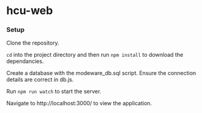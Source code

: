 # hcu-web

### Setup

Clone the repository.

`cd` into the project directory and then run `npm install` to download the dependancies.

Create a database with the modeware_db.sql script. Ensure the connection details are correct in db.js.

Run `npm run watch` to start the server.

Navigate to http://localhost:3000/ to view the application.